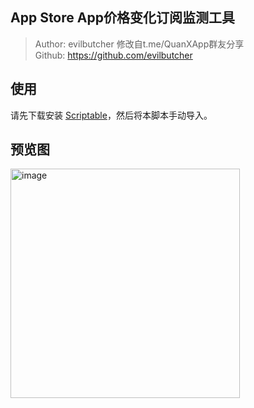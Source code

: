 ## App Store App价格变化订阅监测工具

> Author: evilbutcher 修改自t.me/QuanXApp群友分享  
Github: https://github.com/evilbutcher  

## 使用
请先下载安装 [Scriptable](https://scriptable.app/)，然后将本脚本手动导入。

## 预览图

<img width="367" alt="image" src="https://github.com/user-attachments/assets/46f5751e-8639-4b6a-8941-f134f5f1cd24">
